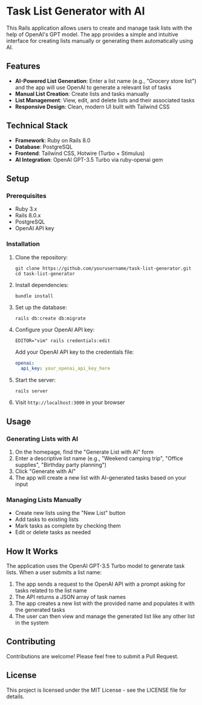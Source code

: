 # Task List Generator with AI

This Rails application allows users to create and manage task lists with the help of OpenAI's GPT model. The app provides a simple and intuitive interface for creating lists manually or generating them automatically using AI.

## Features

- **AI-Powered List Generation**: Enter a list name (e.g., "Grocery store list") and the app will use OpenAI to generate a relevant list of tasks
- **Manual List Creation**: Create lists and tasks manually
- **List Management**: View, edit, and delete lists and their associated tasks
- **Responsive Design**: Clean, modern UI built with Tailwind CSS

## Technical Stack

- **Framework**: Ruby on Rails 8.0
- **Database**: PostgreSQL
- **Frontend**: Tailwind CSS, Hotwire (Turbo + Stimulus)
- **AI Integration**: OpenAI GPT-3.5 Turbo via ruby-openai gem

## Setup

### Prerequisites

- Ruby 3.x
- Rails 8.0.x
- PostgreSQL
- OpenAI API key

### Installation

1. Clone the repository:
   ```
   git clone https://github.com/yourusername/task-list-generator.git
   cd task-list-generator
   ```

2. Install dependencies:
   ```
   bundle install
   ```

3. Set up the database:
   ```
   rails db:create db:migrate
   ```

4. Configure your OpenAI API key:
   ```
   EDITOR="vim" rails credentials:edit
   ```

   Add your OpenAI API key to the credentials file:
   ```yaml
   openai:
     api_key: your_openai_api_key_here
   ```

5. Start the server:
   ```
   rails server
   ```

6. Visit `http://localhost:3000` in your browser

## Usage

### Generating Lists with AI

1. On the homepage, find the "Generate List with AI" form
2. Enter a descriptive list name (e.g., "Weekend camping trip", "Office supplies", "Birthday party planning")
3. Click "Generate with AI"
4. The app will create a new list with AI-generated tasks based on your input

### Managing Lists Manually

- Create new lists using the "New List" button
- Add tasks to existing lists
- Mark tasks as complete by checking them
- Edit or delete tasks as needed

## How It Works

The application uses the OpenAI GPT-3.5 Turbo model to generate task lists. When a user submits a list name:

1. The app sends a request to the OpenAI API with a prompt asking for tasks related to the list name
2. The API returns a JSON array of task names
3. The app creates a new list with the provided name and populates it with the generated tasks
4. The user can then view and manage the generated list like any other list in the system

## Contributing

Contributions are welcome! Please feel free to submit a Pull Request.

## License

This project is licensed under the MIT License - see the LICENSE file for details.
